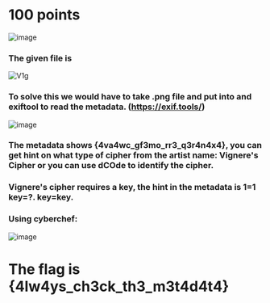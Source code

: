# 100 points

![image](https://github.com/user-attachments/assets/75c8647b-cfc3-47e0-b5b8-c27b340eb2fa)

### The given file is 

![V1g](https://github.com/user-attachments/assets/aa090972-ea9c-48aa-a905-3876e20fb22f)

### To solve this we would have to take .png file and put into and exiftool to read the metadata. (https://exif.tools/)

![image](https://github.com/user-attachments/assets/89bb28fd-2b19-463e-9cfa-9f304ac3eb31)

### The metadata shows {4va4wc_gf3mo_rr3_q3r4n4x4}, you can get hint on what type of cipher from the artist name: Vignere's Cipher or you can use dCOde to identify the cipher.

### Vignere's cipher requires a key, the hint in the metadata is 1=1 key=?. key=key.

### Using cyberchef: 
![image](https://github.com/user-attachments/assets/fa43db34-2d8b-4f46-9445-8b2d7f07f2fe)

# The flag is {4lw4ys_ch3ck_th3_m3t4d4t4}

